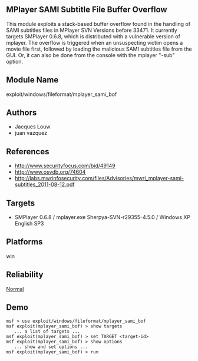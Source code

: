 ## MPlayer SAMI Subtitle File Buffer Overflow

This module exploits a stack-based buffer overflow found in 
the handling of SAMI subtitles files in MPlayer SVN Versions 
before 33471. It currently targets SMPlayer 0.6.8, which is 
distributed with a vulnerable version of mplayer. The 
overflow is triggered when an unsuspecting victim opens a 
movie file first, followed by loading the malicious SAMI 
subtitles file from the GUI. Or, it can also be done from 
the console with the mplayer "-sub" option.


## Module Name
exploit/windows/fileformat/mplayer_sami_bof

## Authors
* Jacques Louw
* juan vazquez


## References
* http://www.securityfocus.com/bid/49149
* http://www.osvdb.org/74604
* http://labs.mwrinfosecurity.com/files/Advisories/mwri_mplayer-sami-subtitles_2011-08-12.pdf



## Targets
* SMPlayer 0.6.8 / mplayer.exe Sherpya-SVN-r29355-4.5.0 / Windows XP English SP3


## Platforms
win

## Reliability
[Normal](https://github.com/rapid7/metasploit-framework/wiki/Exploit-Ranking)

## Demo

```
msf > use exploit/windows/fileformat/mplayer_sami_bof
msf exploit(mplayer_sami_bof) > show targets
   ... a list of targets ...
msf exploit(mplayer_sami_bof) > set TARGET <target-id>
msf exploit(mplayer_sami_bof) > show options
   ... show and set options ...
msf exploit(mplayer_sami_bof) > run
```
    
    